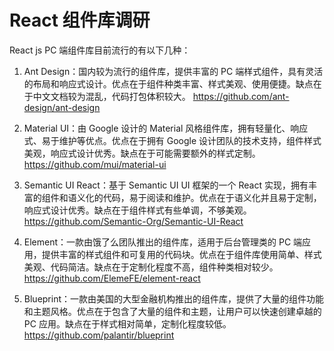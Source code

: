 # React 组件库调研

React js PC 端组件库目前流行的有以下几种：

1. Ant Design：国内较为流行的组件库，提供丰富的 PC 端样式组件，具有灵活的布局和响应式设计。优点在于组件种类丰富、样式美观、使用便捷。缺点在于中文文档较为混乱，代码打包体积较大。
<https://github.com/ant-design/ant-design>

2. Material UI：由 Google 设计的 Material 风格组件库，拥有轻量化、响应式、易于维护等优点。优点在于拥有 Google 设计团队的技术支持，组件样式美观，响应式设计优秀。缺点在于可能需要额外的样式定制。
<https://github.com/mui/material-ui>

3. Semantic UI React：基于 Semantic UI UI 框架的一个 React 实现，拥有丰富的组件和语义化的代码，易于阅读和维护。优点在于语义化并且易于定制，响应式设计优秀。缺点在于组件样式有些单调，不够美观。
<https://github.com/Semantic-Org/Semantic-UI-React>

4. Element：一款由饿了么团队推出的组件库，适用于后台管理类的 PC 端应用，提供丰富的样式组件和可复用的代码块。优点在于组件库使用简单、样式美观、代码简洁。缺点在于定制化程度不高，组件种类相对较少。
<https://github.com/ElemeFE/element-react>

5. Blueprint：一款由美国的大型金融机构推出的组件库，提供了大量的组件功能和主题风格。优点在于包含了大量的组件和主题，让用户可以快速创建卓越的 PC 应用。缺点在于样式相对简单，定制化程度较低。
<https://github.com/palantir/blueprint>
